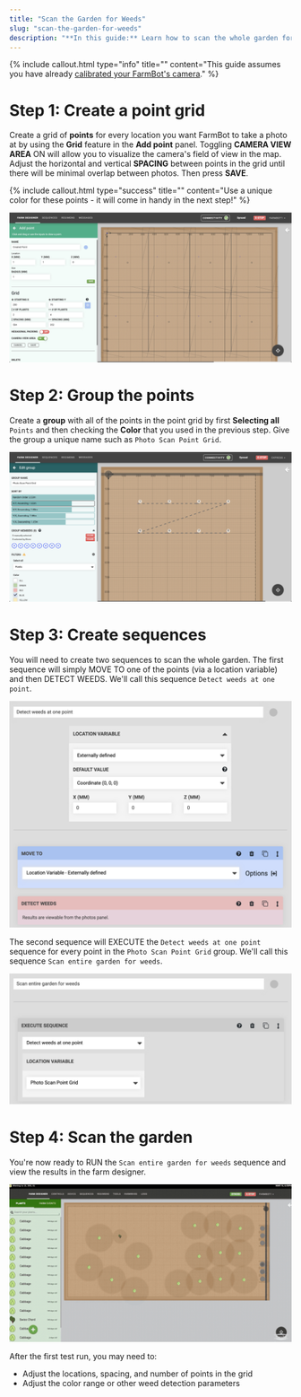 ```yaml
---
title: "Scan the Garden for Weeds"
slug: "scan-the-garden-for-weeds"
description: "**In this guide:** Learn how to scan the whole garden for weeds using a group of points."
---
```



{%
include callout.html
type="info"
title=""
content="This guide assumes you have already [calibrated your FarmBot's camera](../../The-FarmBot-Web-App/photos/camera-calibration.md)."
%}

# Step 1: Create a point grid
Create a grid of **points** for every location you want FarmBot to take a photo at by using the **Grid** feature in the **Add point** panel. Toggling **CAMERA VIEW AREA** <span class="fb-peripheral-on">ON</span> will allow you to visualize the camera's field of view in the map. Adjust the horizontal and vertical **SPACING** between points in the grid until there will be minimal overlap between photos. Then press **SAVE**.

{%
include callout.html
type="success"
title=""
content="Use a unique color for these points - it will come in handy in the next step!"
%}



![Screen Shot 2020-07-08 at 12.58.39 PM.png](_images/Screen_Shot_2020-07-08_at_12.58.39_PM.png)

# Step 2: Group the points
Create a **group** with all of the points in the point grid by first **Selecting all** `Points` and then checking the **Color** that you used in the previous step. Give the group a unique name such as `Photo Scan Point Grid`.

![Screen Shot 2020-06-30 at 4.31.13 PM.png](_images/Screen_Shot_2020-06-30_at_4.31.13_PM.png)

# Step 3: Create sequences
You will need to create two sequences to scan the whole garden. The first sequence will simply <span class="fb-step fb-move-absolute">MOVE TO</span> one of the points (via a location variable) and then <span class="fb-step fb-run-farmware">DETECT WEEDS</span>. We'll call this sequence `Detect weeds at one point`.

![Screen Shot 2020-06-30 at 4.36.11 PM.png](_images/Screen_Shot_2020-06-30_at_4.36.11_PM.png)

The second sequence will <span class="fb-step fb-execute">EXECUTE</span> the `Detect weeds at one point` sequence for every point in the `Photo Scan Point Grid` group. We'll call this sequence `Scan entire garden for weeds`.

![Screen Shot 2020-06-30 at 4.36.47 PM.png](_images/Screen_Shot_2020-06-30_at_4.36.47_PM.png)

# Step 4: Scan the garden
You're now ready to <span class="fb-button fb-orange">RUN</span> the `Scan entire garden for weeds` sequence and view the results in the farm designer.

![Garden scan.gif](_images/Garden_scan.gif)

After the first test run, you may need to:

  * Adjust the locations, spacing, and number of points in the grid
  * Adjust the color range or other weed detection parameters
